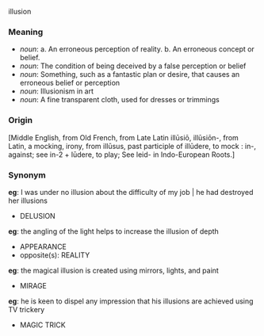 illusion
### Meaning
+ _noun_:
   a. An erroneous perception of reality.
   b. An erroneous concept or belief.
+ _noun_: The condition of being deceived by a false perception or belief
+ _noun_: Something, such as a fantastic plan or desire, that causes an erroneous belief or perception
+ _noun_: Illusionism in art
+ _noun_: A fine transparent cloth, used for dresses or trimmings

### Origin

[Middle English, from Old French, from Late Latin illūsiō, illūsiōn-, from Latin, a mocking, irony, from illūsus, past participle of illūdere, to mock : in-, against; see in-2 + lūdere, to play; See leid- in Indo-European Roots.]

### Synonym

__eg__: I was under no illusion about the difficulty of my job | he had destroyed her illusions

+ DELUSION

__eg__: the angling of the light helps to increase the illusion of depth

+ APPEARANCE
+ opposite(s): REALITY

__eg__: the magical illusion is created using mirrors, lights, and paint

+ MIRAGE

__eg__: he is keen to dispel any impression that his illusions are achieved using TV trickery

+ MAGIC TRICK


